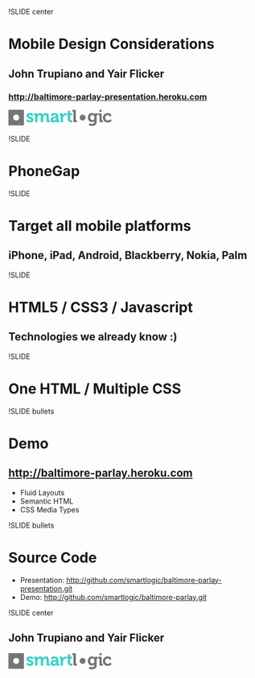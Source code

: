 !SLIDE center
# Mobile Design Considerations #
## John Trupiano and Yair Flicker
### http://baltimore-parlay-presentation.heroku.com
![sls_logo.png](sls_logo.png)

!SLIDE
# PhoneGap #

!SLIDE
# Target all mobile platforms #
## iPhone, iPad, Android, Blackberry, Nokia, Palm

!SLIDE 
# HTML5 / CSS3 / Javascript #
## Technologies we already know :)

!SLIDE
# One HTML / Multiple CSS #

!SLIDE bullets
# Demo #
## http://baltimore-parlay.heroku.com
* Fluid Layouts
* Semantic HTML
* CSS Media Types

!SLIDE bullets
# Source Code #
* Presentation: http://github.com/smartlogic/baltimore-parlay-presentation.git
* Demo: http://github.com/smartlogic/baltimore-parlay.git

!SLIDE center
## John Trupiano and Yair Flicker
![sls_logo.png](sls_logo.png)
